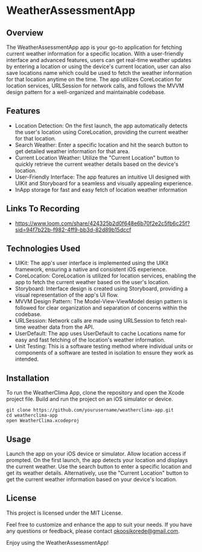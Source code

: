 # WeatherAssessmentApp
## Overview
The WeatherAssessmentApp app is your go-to application for fetching current weather information for a specific location. With a user-friendly interface and advanced features, users can get real-time weather updates by entering a location or using the device's current location, user can also save locations name which could be used to fetch the weather information for that location anytime on the time. The app utilizes CoreLocation for location services, URLSession for network calls, and follows the MVVM design pattern for a well-organized and maintainable codebase.

## Features
- Location Detection: On the first launch, the app automatically detects the user's location using CoreLocation, providing the current weather for that location.
- Search Weather: Enter a specific location and hit the search button to get detailed weather information for that area.
- Current Location Weather: Utilize the "Current Location" button to quickly retrieve the current weather details based on the device's location.
- User-Friendly Interface: The app features an intuitive UI designed with UIKit and Storyboard for a seamless and visually appealing experience.
- InApp storage for fast and easy fetch of location weather information
## Links To Recording
- https://www.loom.com/share/424325b2d0f648e6b70f2e2c5fb6c25f?sid=94f7b22b-f982-4ff9-bb3d-82d89b15dccf

## Technologies Used
- UIKit: The app's user interface is implemented using the UIKit framework, ensuring a native and consistent iOS experience.
- CoreLocation: CoreLocation is utilized for location services, enabling the app to fetch the current weather based on the user's location.
- Storyboard: Interface design is created using Storyboard, providing a visual representation of the app's UI flow.
- MVVM Design Pattern: The Model-View-ViewModel design pattern is followed for clear organization and separation of concerns within the codebase.
- URLSession: Network calls are made using URLSession to fetch real-time weather data from the API.
- UserDefault: The app uses UserDefault to cache Locations name for easy and fast fetching of the location's weather information.
- Unit Testing: This is a software testing method where individual units or components of a software are tested in isolation to ensure they work as intended.

## Installation
To run the WeatherClima App, clone the repository and open the Xcode project file. Build and run the project on an iOS simulator or device.

```
git clone https://github.com/yourusername/weatherclima-app.git
cd weatherclima-app
open WeatherClima.xcodeproj
```
## Usage
Launch the app on your iOS device or simulator.
Allow location access if prompted.
On the first launch, the app detects your location and displays the current weather.
Use the search button to enter a specific location and get its weather details.
Alternatively, use the "Current Location" button to get the current weather information based on your device's location.
## License
This project is licensed under the MIT License.

Feel free to customize and enhance the app to suit your needs. If you have any questions or feedback, please contact okoosikorede@gmail.com.

Enjoy using the WeatherAssessmentApp!
